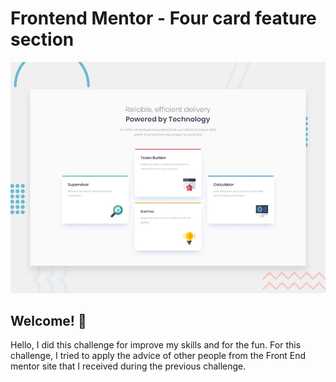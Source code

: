 # Frontend Mentor - Four card feature section

![Design preview for the Four card feature section coding challenge](./design/desktop-preview.jpg)

## Welcome! 👋

Hello, I did this challenge for improve my skills and for the fun.
For this challenge, I tried to apply the advice of other people from the Front End mentor site
that I received during the previous challenge.